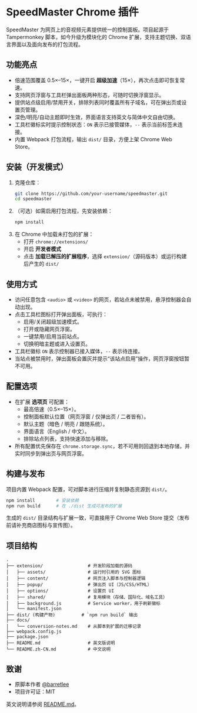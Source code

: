 # SpeedMaster Chrome 插件

SpeedMaster 为网页上的音视频元素提供统一的控制面板。项目起源于 Tampermonkey 脚本，如今升级为模块化的 Chrome 扩展，支持主题切换、双语言界面以及面向发布的打包流程。

## 功能亮点
- 倍速范围覆盖 0.5×–15×，一键开启 **超级加速**（15×），再次点击即可恢复常速。
- 支持网页浮窗与工具栏弹出面板两种形态，可随时切换浮窗显示。
- 提供站点级启用/禁用开关，排除列表同时覆盖所有子域名，可在弹出页或设置页管理。
- 深色/明亮/自动主题即时生效，界面语言支持英文与简体中文自由切换。
- 工具栏徽标实时提示控制状态：`ON` 表示已接管媒体，`--` 表示当前标签未连接。
- 内置 Webpack 打包流程，输出 `dist/` 目录，方便上架 Chrome Web Store。

## 安装（开发模式）
1. 克隆仓库：
   ```bash
   git clone https://github.com/your-username/speedmaster.git
   cd speedmaster
   ```
2. （可选）如需启用打包流程，先安装依赖：
   ```bash
   npm install
   ```
3. 在 Chrome 中加载未打包的扩展：
   - 打开 `chrome://extensions/`
   - 开启 **开发者模式**
   - 点击 **加载已解压的扩展程序**，选择 `extension/`（源码版本）或运行构建后产生的 `dist/`

## 使用方式
- 访问任意包含 `<audio>` 或 `<video>` 的网页，若站点未被禁用，悬浮控制器会自动出现。
- 点击工具栏图标打开弹出面板，可执行：
  - 启用/关闭超级加速模式。
  - 打开或隐藏网页浮窗。
  - 一键禁用/启用当前站点。
  - 切换明暗主题或进入设置页。
- 工具栏徽标 `ON` 表示控制器已接入媒体，`--` 表示待连接。
- 当站点被禁用时，弹出面板会置灰并提示“该站点启用”操作，网页浮窗按钮暂不可用。

## 配置选项
- 在扩展 **选项页** 可配置：
  - 最高倍速（0.5×–15×）。
  - 控制面板默认位置（网页浮窗 / 仅弹出页 / 二者皆有）。
  - 默认主题（暗色 / 明亮 / 跟随系统）。
  - 界面语言（English / 中文）。
  - 排除站点列表，支持快速添加与移除。
- 所有配置优先保存在 `chrome.storage.sync`，若不可用则回退到本地存储，并实时同步到弹出页与网页浮窗。

## 构建与发布
项目内置 Webpack 配置，可对脚本进行压缩并复制静态资源到 `dist/`。

```bash
npm install        # 安装依赖
npm run build      # 在 ./dist 生成可发布的扩展
```

生成的 `dist/` 目录结构与扩展一致，可直接用于 Chrome Web Store 提交（发布前请补充商店图标与宣传图）。

## 项目结构
```
.
├── extension/                 # 开发阶段加载的源码
│   ├── assets/                # 运行时引用的 SVG 图标
│   ├── content/               # 网页注入脚本与控制器逻辑
│   ├── popup/                 # 弹出页 UI（JS/CSS/HTML）
│   ├── options/               # 设置页 UI
│   ├── shared/                # 复用模块（存储、国际化、域名工具）
│   ├── background.js          # Service worker，用于刷新徽标
│   └── manifest.json
├── dist/ (构建产物)          # `npm run build` 输出
├── docs/
│   └── conversion-notes.md    # 从脚本到扩展的迁移记录
├── webpack.config.js
├── package.json
├── README.md                  # 英文版说明
└── README.zh-CN.md            # 中文说明
```

## 致谢
- 原脚本作者 [@barretlee](https://github.com/barretlee)
- 项目许可证：MIT

英文说明请参阅 [README.md](./README.md)。
